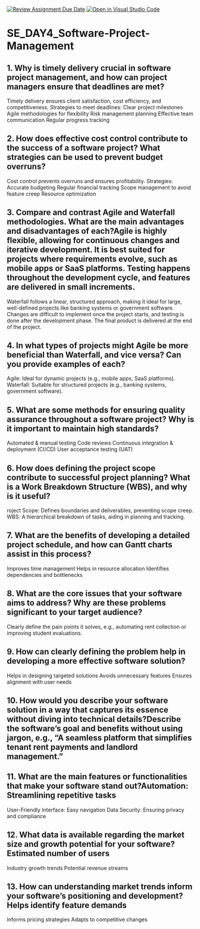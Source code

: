 [![Review Assignment Due Date](https://classroom.github.com/assets/deadline-readme-button-22041afd0340ce965d47ae6ef1cefeee28c7c493a6346c4f15d667ab976d596c.svg)](https://classroom.github.com/a/9pw6JKcu)
[![Open in Visual Studio Code](https://classroom.github.com/assets/open-in-vscode-2e0aaae1b6195c2367325f4f02e2d04e9abb55f0b24a779b69b11b9e10269abc.svg)](https://classroom.github.com/online_ide?assignment_repo_id=18419358&assignment_repo_type=AssignmentRepo)
# SE_DAY4_Software-Project-Management
## 1. Why is timely delivery crucial in software project management, and how can project managers ensure that deadlines are met?
Timely delivery ensures client satisfaction, cost efficiency, and competitiveness.
Strategies to meet deadlines:
Clear project milestones
Agile methodologies for flexibility
Risk management planning
Effective team communication
Regular progress tracking
## 2. How does effective cost control contribute to the success of a software project? What strategies can be used to prevent budget overruns?
Cost control prevents overruns and ensures profitability.
Strategies:
Accurate budgeting
Regular financial tracking
Scope management to avoid feature creep
Resource optimization
## 3. Compare and contrast Agile and Waterfall methodologies. What are the main advantages and disadvantages of each?Agile is highly flexible, allowing for continuous changes and iterative development. It is best suited for projects where requirements evolve, such as mobile apps or SaaS platforms. Testing happens throughout the development cycle, and features are delivered in small increments.

Waterfall follows a linear, structured approach, making it ideal for large, well-defined projects like banking systems or government software. Changes are difficult to implement once the project starts, and testing is done after the development phase. The final product is delivered at the end of the project.
## 4. In what types of projects might Agile be more beneficial than Waterfall, and vice versa? Can you provide examples of each?
Agile: Ideal for dynamic projects (e.g., mobile apps, SaaS platforms).
Waterfall: Suitable for structured projects (e.g., banking systems, government software).
## 5. What are some methods for ensuring quality assurance throughout a software project? Why is it important to maintain high standards?
Automated & manual testing
Code reviews
Continuous integration & deployment (CI/CD)
User acceptance testing (UAT)
## 6. How does defining the project scope contribute to successful project planning? What is a Work Breakdown Structure (WBS), and why is it useful?
roject Scope: Defines boundaries and deliverables, preventing scope creep.
WBS: A hierarchical breakdown of tasks, aiding in planning and tracking.
## 7. What are the benefits of developing a detailed project schedule, and how can Gantt charts assist in this process?
Improves time management
Helps in resource allocation
Identifies dependencies and bottlenecks
## 8. What are the core issues that your software aims to address? Why are these problems significant to your target audience?
Clearly define the pain points it solves, e.g., automating rent collection or improving student evaluations.
## 9. How can clearly defining the problem help in developing a more effective software solution?
Helps in designing targeted solutions
Avoids unnecessary features
Ensures alignment with user needs
## 10. How would you describe your software solution in a way that captures its essence without diving into technical details?Describe the software’s goal and benefits without using jargon, e.g., “A seamless platform that simplifies tenant rent payments and landlord management.”
## 11. What are the main features or functionalities that make your software stand out?Automation: Streamlining repetitive tasks
User-Friendly Interface: Easy navigation
Data Security: Ensuring privacy and compliance
## 12. What data is available regarding the market size and growth potential for your software?Estimated number of users
Industry growth trends
Potential revenue streams
## 13. How can understanding market trends inform your software’s positioning and development?Helps identify feature demands
Informs pricing strategies
Adapts to competitive changes

